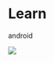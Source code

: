 # Learn
android

[![](https://jitpack.io/v/Chooongg/Learn.svg)](https://jitpack.io/#Chooongg/Learn)
